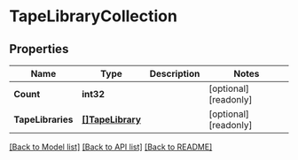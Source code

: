 # TapeLibraryCollection

## Properties

Name | Type | Description | Notes
------------ | ------------- | ------------- | -------------
**Count** | **int32** |  | [optional] [readonly] 
**TapeLibraries** | [**[]TapeLibrary**](tape_library.md) |  | [optional] [readonly] 

[[Back to Model list]](../README.md#documentation-for-models) [[Back to API list]](../README.md#documentation-for-api-endpoints) [[Back to README]](../README.md)


